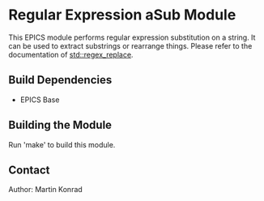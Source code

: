 # Regular Expression aSub Module
This EPICS module performs regular expression substitution on a string. It can be used to extract substrings or rearrange things. Please refer to the documentation of [std::regex_replace](http://en.cppreference.com/w/cpp/regex/regex_replace).

## Build Dependencies
* EPICS Base

## Building the Module
Run 'make' to build this module.

## Contact
Author: Martin Konrad <konrad at frib.msu.edu>